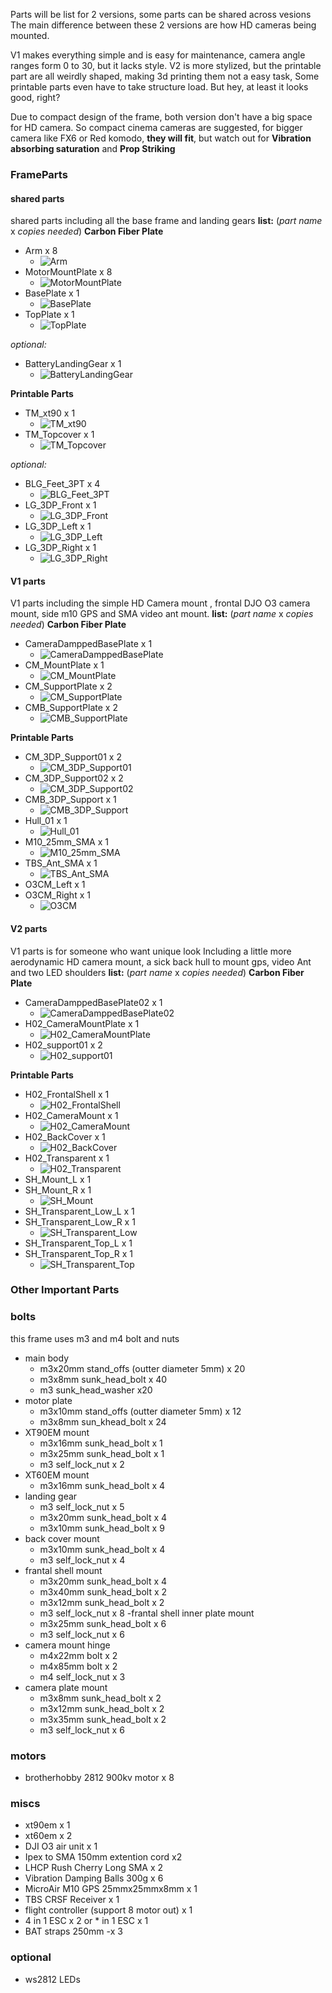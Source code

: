 Parts will be list for 2 versions, some parts can be shared across vesions
The main difference between these 2 versions are how HD cameras being mounted.

V1 makes everything simple and is easy for maintenance, camera angle ranges form 0 to 30, but it lacks style.
V2 is more stylized, but the printable part are all  weirdly shaped, making 3d printing them not a easy task, Some printable parts even have to take structure load. But hey, at least it looks good, right?

Due to compact design of the frame, both version don't have a big space for HD camera. So compact cinema cameras are suggested, for bigger camera like FX6 or Red komodo, **they will fit**, but watch out for **Vibration absorbing saturation** and **Prop Striking**

### FrameParts
#### shared parts
shared parts including all the base frame and landing gears
**list:**
(*part name* x *copies needed*)
**Carbon Fiber Plate**
- Arm x 8
  - ![Arm](Images/Parts/Arm.png)
- MotorMountPlate x 8
  - ![MotorMountPlate](Images/Parts/MotorMountPlate.png)
- BasePlate x 1
  - ![BasePlate](Images/Parts/BasePlate.png)
- TopPlate x 1
  - ![TopPlate](Images/Parts/TopPlate.png)

*optional:*
- BatteryLandingGear x 1
  - ![BatteryLandingGear](Images/Parts/BatteryLandingGear.png)

**Printable Parts**
- TM_xt90 x 1
  - ![TM_xt90](Images/Parts/TM_xt90.png)
- TM_Topcover x 1
  - ![TM_Topcover](Images/Parts/TM_Topcover.png)

*optional:*
- BLG_Feet_3PT x 4
  - ![BLG_Feet_3PT](Images/Parts/BLG_Feet_3PT.png)
- LG_3DP_Front x 1 
  - ![LG_3DP_Front](Images/Parts/LG_3DP_Front.png)
- LG_3DP_Left x 1
  - ![LG_3DP_Left](Images/Parts/LG_3DP_Left.png)
- LG_3DP_Right x 1
  - ![LG_3DP_Right](Images/Parts/LG_3DP_Right.png)

#### V1 parts
V1 parts including the simple HD Camera mount , frontal DJO O3 camera mount, side m10 GPS and SMA video ant mount.
**list:**
(*part name* x *copies needed*)
**Carbon Fiber Plate**
- CameraDamppedBasePlate x 1
  - ![CameraDamppedBasePlate](Images/Parts/CameraDamppedBasePlate.png)
- CM_MountPlate x 1
  - ![CM_MountPlate](Images/Parts/CM_MountPlate.png)
- CM_SupportPlate x 2
  - ![CM_SupportPlate](Images/Parts/CM_SupportPlate.png)
- CMB_SupportPlate x 2
  - ![CMB_SupportPlate](Images/Parts/CMB_SupportPlate.png)

**Printable Parts**
- CM_3DP_Support01 x 2
  - ![CM_3DP_Support01](Images/Parts/CM_3DP_Support01.png)
- CM_3DP_Support02 x 2
  - ![CM_3DP_Support02](Images/Parts/CM_3DP_Support02.png)
- CMB_3DP_Support x 1
  - ![CMB_3DP_Support](Images/Parts/CMB_3DP_Support.png)
- Hull_01 x 1
  - ![Hull_01](Images/Parts/Hull_01.png)
- M10_25mm_SMA x 1
  - ![M10_25mm_SMA](Images/Parts/M10_25mm_SMA.png)
- TBS_Ant_SMA x 1
  - ![TBS_Ant_SMA](Images/Parts/TBS_Ant_SMA.png)
- O3CM_Left x 1
- O3CM_Right x 1
  - ![O3CM](Images/Parts/O3CM.png)

#### V2 parts
V1 parts is for someone who want unique look
Including a little more aerodynamic HD camera mount, a sick back hull to mount gps, video Ant and two LED shoulders
**list:**
(*part name* x *copies needed*)
**Carbon Fiber Plate**
- CameraDamppedBasePlate02 x 1
  - ![CameraDamppedBasePlate02](Images/Parts/CameraDamppedBasePlate02.png)
- H02_CameraMountPlate x 1
  - ![H02_CameraMountPlate](Images/Parts/H02_CameraMountPlate.png)
- H02_support01 x 2
  - ![H02_support01](Images/Parts/H02_support01.png)

**Printable Parts**
- H02_FrontalShell x 1
  - ![H02_FrontalShell](Images/Parts/H02_FrontalShell.png)
- H02_CameraMount x 1
  - ![H02_CameraMount](Images/Parts/H02_CameraMount.png)
- H02_BackCover x 1
  - ![H02_BackCover](Images/Parts/H02_BackCover.png)
- H02_Transparent x 1
  - ![H02_Transparent](Images/Parts/H02_Transparent.png)
- SH_Mount_L x 1
- SH_Mount_R x 1
  - ![SH_Mount](Images/Parts/SH_Mount.png)
- SH_Transparent_Low_L x 1
- SH_Transparent_Low_R x 1
  - ![SH_Transparent_Low](Images/Parts/SH_Transparent_Low.png)
- SH_Transparent_Top_L x 1
- SH_Transparent_Top_R x 1
  - ![SH_Transparent_Top](Images/Parts/SH_Transparent_Top.png)


### Other Important Parts
### bolts
this frame uses m3 and m4 bolt and nuts
- main body
  - m3x20mm stand_offs (outter diameter 5mm) x 20 
  - m3x8mm sunk_head_bolt x 40
  - m3 sunk_head_washer x20
- motor plate
  - m3x10mm stand_offs (outter diameter 5mm) x 12
  - m3x8mm sun_khead_bolt x 24
- XT90EM mount
  - m3x16mm sunk_head_bolt x 1
  - m3x25mm sunk_head_bolt x 1
  - m3 self_lock_nut x 2
- XT60EM mount
  - m3x16mm sunk_head_bolt x 4
- landing gear
  - m3 self_lock_nut x 5
  - m3x20mm sunk_head_bolt x 4
  - m3x10mm sunk_head_bolt x 9
- back cover mount
  - m3x10mm sunk_head_bolt x 4
  - m3 self_lock_nut x 4
- frantal shell mount
  - m3x20mm sunk_head_bolt x 4
  - m3x40mm sunk_head_bolt x 2
  - m3x12mm sunk_head_bolt x 2
  - m3 self_lock_nut x 8
-frantal shell inner plate mount
  - m3x25mm sunk_head_bolt x 6
  - m3 self_lock_nut x 6
- camera mount hinge
  - m4x22mm bolt x 2
  - m4x85mm bolt x 2
  - m4 self_lock_nut x 3
- camera plate mount
  - m3x8mm sunk_head_bolt x 2
  - m3x12mm sunk_head_bolt x 2
  - m3x35mm sunk_head_bolt x 2
  - m3 self_lock_nut x 6
### motors
- brotherhobby 2812 900kv motor x 8
### miscs
- xt90em x 1
- xt60em x 2
- DJI O3 air unit x 1
- Ipex to SMA 150mm extention cord x2
- LHCP Rush Cherry Long SMA x 2
- Vibration Damping Balls 300g x 6
- MicroAir M10 GPS 25mmx25mmx8mm  x 1
- TBS CRSF Receiver x 1
- flight controller (support 8 motor out) x 1
- 4 in 1 ESC x 2 or * in 1 ESC x 1
- BAT straps 250mm -x 3
### optional
- ws2812 LEDs

